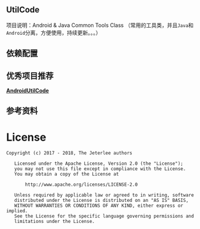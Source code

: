 ## UtilCode
项目说明：Android & Java Common Tools Class （常用的工具类，并且`Java`和`Android`分离，方便使用，持续更新。。。）


## 依赖配置



## 优秀项目推荐
[**AndroidUtilCode**](https://github.com/Blankj/AndroidUtilCode)


## 参考资料


# License
```
Copyright (c) 2017 - 2018, The Jeterlee authors 

   Licensed under the Apache License, Version 2.0 (the "License");
   you may not use this file except in compliance with the License.
   You may obtain a copy of the License at

       http://www.apache.org/licenses/LICENSE-2.0

   Unless required by applicable law or agreed to in writing, software
   distributed under the License is distributed on an "AS IS" BASIS,
   WITHOUT WARRANTIES OR CONDITIONS OF ANY KIND, either express or implied.
   See the License for the specific language governing permissions and
   limitations under the License.
```
